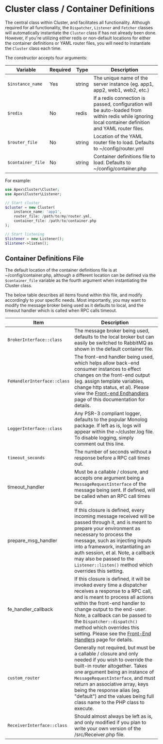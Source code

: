 
# Cluster class / Container Definitions

The central class within Cluster, and facilitates all functionality.  Although required for all functionality, the `Dispatcher`, `Listener` and `Fetcher` classes will automatically instantiate the `Cluster` class if has not already been done.  However, if you're utilizing either redis or non-default locations for either the container definitions or YAML router files, you will need to instantiate the `Cluster` class each time.

The constructor accepts four arguments:

Variable | Required | Type | Description
------------- |------------- |------------- |------------- 
`$instance_name` | Yes | string | The unique name of the server instance (eg. app1, app2, web1, web2, etc.)
`$redis` | No | redis | If a redis connection is passed, configuration will be auto-loaded from within redis while ignoring local container definition and YAML router files.
`$router_file` | No | string | Location of the YAML router file to load.  Defaults to ~/config/router.yml
`$container_file` | No | string | Container definitions file to load.  Defaults to ~/config/container.php

For example:

~~~php
use Apex\Cluster\Cluster;
use Apex\Cluster\Listener;

// Start cluster
$cluster = new Cluster(
    instance_name: 'app1',  
    router_file: /path/to/my/router.yml, 
    container_file: /path/to/container.php
);

// Start listening
$listener = new Listener();
$listener->listen();
~~~


## Container Definitions File

The default location of the container definitions file is at ~/config/container.php, although a different location can be defined via the `$container_file` variable as the fourth argument when instantiating the Cluster class.

The below table describes all items found within this file, and modify accordingly to your specific needs.  Most importantly, you may want to modify the message broker being used as it defaults to local, and the timeout handler which is called when RPC calls timeout.

Item | Description
------------- |------------- 
`BrokerInterface::class` | The message broker being used, defaults to the local broker but can easily be switched to RabbitMQ as shown in the default container file.
`FeHandlerInterface::class` | The front-end handler being used, which helps allow back-end consumer instances to effect changes on the front-end output (eg. assign template variables, change http status, et al).  Please view the <a href="fe_handlers.md">Front-end Endhandlers</a> page of this documentation for details.
`LoggerInterface::class` | Any PSR-3 compliant logger, defaults to the popular Monolog package.  If left as is, logs will appear within the ~/cluster.log file.  To disable logging, simply comment out this line.
`timeout_seconds` | The number of seconds without a response before a RPC call times out.
timeout_handler | Must be a callable / closure, and accepts one argument being a `MessageRequestInterface` of the message being sent.  If defined, will be called when an RPC call times out.
prepare_msg_handler | If this closure is defined, every incoming message received will be passed through it, and is meant to prepare your environment as necessary to process the message, such as injecting inputs into a framework, instantiating an auth session, et al.  Note, a callback may also be passed to the `Listener::listen()` method which overrides this setting.
fe_handler_callback | If this closure is defined, it will be invoked every time a dispatcher receives a response to a RPC call, and is meant to process all actions within the front-end handler to change output to the end-user.  Note, a callback can be passed to the `Dispatcher::dispatch()` method which overrides this setting.  Please see the [Front-End Handlers](fe_handlers.md) page for details.
`custom_router` | Generally not required, but must be a callable / closure and only needed if you wish to override the built-in router altogether.  Takes one argument being an instance of `MessageRequestInterface`, and must return an associative array, keys being the response alias (eg. "default") and the values being full class name to the PHP class to execute.
`ReceiverInterface::class` | Should almost always be left as is, and only modified if you plan to write your own version of the /src/Receiver.php file.


